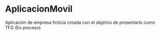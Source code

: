 # AplicacionMovil
Aplicación de empresa ficticia creada con el objetivo de presentarlo como TFG (En proceso)
